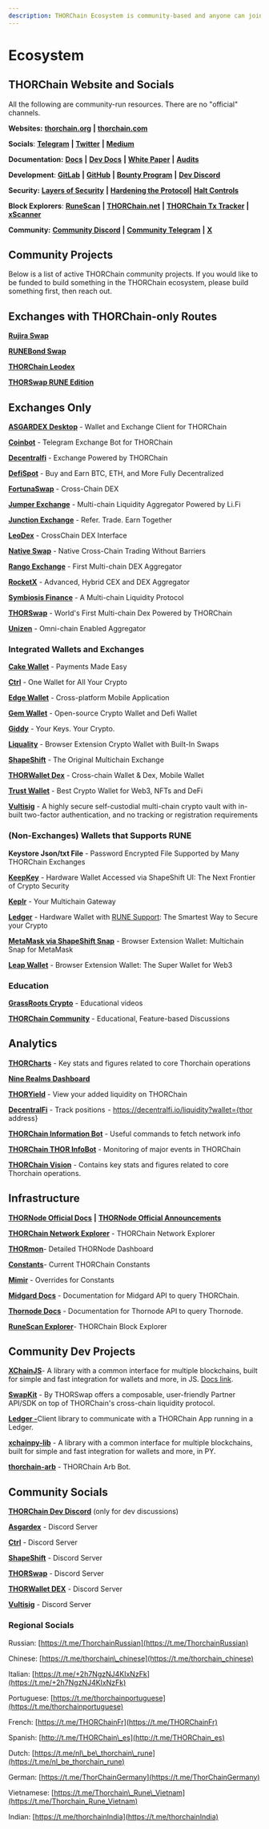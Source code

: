 ```yaml
---
description: THORChain Ecosystem is community-based and anyone can join.
---
```


# Ecosystem

## **THORChain Website and Socials**

All the following are community-run resources. There are no "official" channels.

**Websites:** [**thorchain.org**](http://thorchain.org/) **|** [**thorchain.com**](https://www.thorchain.com/)

**Socials**: [**Telegram**](https://t.me/thorchain_org) **|** [**Twitter**](https://twitter.com/THORchain) **|** [**Medium**](https://medium.com/thorchain)

**Documentation:** [**Docs**](https://docs.thorchain.org/) **|** [**Dev Docs**](https://dev.thorchain.org/) **|** [**White Paper**](https://github.com/thorchain/Resources/blob/master/Whitepapers/THORChain-Whitepaper-May2020.pdf) **|** [**Audits**](https://github.com/thorchain/Resources/tree/master/Audits)

**Development**: [**GitLab**](https://gitlab.com/thorchain) **|** [**GitHub**](https://github.com/thorchain) **|** [**Bounty Program**](https://gitlab.com/thorchain/thornode/-/blob/develop/bugbounty.md) **|** [**Dev Discord**](https://discord.gg/u6wMSKHpD4)

**Security:** [**Layers of Security**](https://medium.com/thorchain/thorchains-layers-of-security-e308d537acf1) **|** [**Hardening the Protocol**](https://medium.com/thorchain/hardening-the-thorchain-protocol-f80164de7685)**|** [**Halt Controls**](https://dev.thorchain.org/concepts/network-halts.html)

**Block Explorers**: [**RuneScan**](https://runescan.io) **|** [**THORChain.net**](https://thorchain.net/#/txs) **|** [**THORChain Tx Tracker**](https://track.ninerealms.com/) **|** [**xScanner**](https://www.xscanner.org/)

**Community:** [**Community Discord**](https://discord.com/invite/c4EhDZdFMA) **|** [**Community Telegram**](https://t.me/thorchain_org) **|** [**X**](https://x.com/thorchain)&#x20;

## **Community Projects**

Below is a list of active THORChain community projects. If you would like to be funded to build something in the THORChain ecosystem, please build something first, then reach out.

## Exchanges with THORChain-only Routes

[**Rujira Swap**](https://rujira.network/swap/)

[**RUNEBond Swap**](https://swap.runebond.com/)

[**THORChain Leodex**](https://thorchain.leodex.io/)

[**THORSwap RUNE Edition**](https://rune.thorswap.finance/)

## Exchanges Only

[**ASGARDEX Desktop**](https://www.asgardex.com/) - Wallet and Exchange Client for THORChain

[**Coinbot**](https://t.me/TeamCoinBot_bot) - Telegram Exchange Bot for THORChain

[**Decentralfi**](https://decentralfi.io/) - Exchange Powered by THORChain

[**DefiSpot**](https://www.defispot.com/trade) - Buy and Earn BTC, ETH, and More Fully Decentralized

[**FortunaSwap**](https://fortunaswap.finance/) - Cross-Chain DEX

[**Jumper Exchange**](https://jumper.exchange/) - Multi-chain Liquidity Aggregator Powered by Li.Fi

[**Junction Exchange**](https://app.junction.exchange/) - Refer. Trade. Earn Together

[**LeoDex**](https://leodex.io/) - CrossChain DEX Interface

[**Native Swap**](https://nativeswap.io/) - Native Cross-Chain Trading Without Barriers

[**Rango Exchange**](https://rango.exchange/) - First Multi-chain DEX Aggregator

[**RocketX**](https://app.rocketx.exchange/) - Advanced, Hybrid CEX and DEX Aggregator

[**Symbiosis Finance**](https://symbiosis.finance/) - A Multi-chain Liquidity Protocol

[**THORSwap**](https://thorswap.finance/) - World's First Multi-chain Dex Powered by THORChain

[**Unizen**](https://zcx.com/trade) - Omni-chain Enabled Aggregator

### Integrated Wallets and Exchanges

[**Cake Wallet**](https://cakewallet.com/) - Payments Made Easy

[**Ctrl**](https://ctrl.xyz/) - One Wallet for All Your Crypto

[**Edge Wallet**](https://edge.app/) - Cross-platform Mobile Application

[**Gem Wallet**](https://gemwallet.com/) - Open-source Crypto Wallet and Defi Wallet

[**Giddy**](https://giddy.co/) - Your Keys. Your Crypto.

[**Liquality**](https://liquality.io/) - Browser Extension Crypto Wallet with Built-In Swaps

[**ShapeShift**](https://shapeshift.com/) - The Original Multichain Exchange

[**THORWallet Dex**](https://www.thorwallet.org/) - Cross-chain Wallet & Dex, Mobile Wallet

[**Trust Wallet**](https://trustwallet.com/) - Best Crypto Wallet for Web3, NFTs and DeFi

[**Vultisig**](https://vultisig.com/) - A highly secure self-custodial multi-chain crypto vault with in-built two-factor authentication, and no tracking or registration requirements

### (Non-Exchanges) Wallets that Supports RUNE

**Keystore Json/txt File** - Password Encrypted File Supported by Many THORChain Exchanges

[**KeepKey**](https://www.keepkey.com/) - Hardware Wallet Accessed via ShapeShift UI: The Next Frontier of Crypto Security

[**Keplr**](https://www.keplr.app/) - Your Multichain Gateway

[**Ledger**](https://www.ledger.com/) - Hardware Wallet with [RUNE Support](https://support.ledger.com/hc/en-us/articles/4402987997841-THORChain-RUNE-?docs=true): The Smartest Way to Secure your Crypto

[**MetaMask via ShapeShift Snap**](https://shapeshift.com/snap) - Browser Extension Wallet: Multichain Snap for MetaMask

[**Leap Wallet**](https://www.leapwallet.io/) - Browser Extension Wallet: The Super Wallet for Web3

### **Education**

[**GrassRoots Crypto**](https://www.youtube.com/c/GrassRootsCrypto/) - Educational videos

[**THORChain Community**](https://discord.com/invite/c4EhDZdFMA) - Educational, Feature-based Discussions

## **Analytics**

[**THORCharts**](https://thorcharts.org/) - Key stats and figures related to core Thorchain operations

[**Nine Realms Dashboard**](https://dashboards.ninerealms.com/)

[**THORYield**](https://thoryield.com/) - View your added liquidity on THORChain

[**DecentralFi**](https://decentralfi.io/) - Track positions  - https://decentralfi.io/liquidity?wallet={thor address}

[**THORChain Information Bot**](https://t.me/thor_infobot) - Useful commands to fetch network info

[**THORChain THOR InfoBot**](https://twitter.com/THOR_InfoBot) - Monitoring of major events in THORChain

[**THORChain Vision**](https://thorchain.vision/console) - Contains key stats and figures related to core Thorchain operations.

## **Infrastructure**

[**THORNode Official Docs**](https://docs.thorchain.org/thornodes/overview) **|** [**THORNode Official Announcements**](https://t.me/thornode_ann)

[**THORChain Network Explorer**](https://thorchain.net/) - THORChain Network Explorer

[**THORmon**](https://thorchain.network/)- Detailed THORNode Dashboard

[**Constants**](https://thornode.ninerealms.com/thorchain/constants)- Current THORChain Constants

[**Mimir**](https://thornode.ninerealms.com/thorchain/mimir) - Overrides for Constants

[**Midgard Docs**](https://midgard.ninerealms.com/v2/doc) - Documentation for Midgard API to query THORChain.

[**Thornode Docs**](https://thornode.ninerealms.com/thorchain/doc/) - Documentation for Thornode API to query Thornode.

[**RuneScan Explorer**](https://runescan.io)- THORChain Block Explorer

## Community Dev Projects

[**XChainJS**](https://xchainjs.org)- A library with a common interface for multiple blockchains, built for simple and fast integration for wallets and more, in JS. [Docs link](http://docs.xchainjs.org/).

[**SwapKit**](https://docs.thorswap.finance/swapkit-docs/) - By THORSwap offers a composable, user-friendly Partner API/SDK on top of THORChain's cross-chain liquidity protocol.

[**Ledger -**](https://www.npmjs.com/package/@thorchain/ledger-thorchain)Client library to communicate with a THORChain App running in a Ledger.

[**xchainpy-lib**](https://github.com/xchainjs/xchainpy-lib) - A library with a common interface for multiple blockchains, built for simple and fast integration for wallets and more, in PY.

[**thorchain-arb**](https://github.com/hoodieonwho/thorchain-arb) - THORChain Arb Bot.

## Community Socials

[**THORChain Dev Discord**](https://discord.gg/u6wMSKHpD4) (only for dev discussions)

[**Asgardex**](https://discord.gg/W9hGFBmCGp) - Discord Server

[**Ctrl**](https://discord.gg/ctrlwallet) - Discord Server

[**ShapeShift**](https://discord.gg/shapeshift) - Discord Server

[**THORSwap**](https://discord.gg/thorswap) - Discord Server

[**THORWallet DEX**](https://discord.gg/gzs8skbaR3) - Discord Server

[**Vultisig**](https://discord.gg/rzKjMMwjwU) - Discord Server

### Regional Socials

Russian: [https://t.me/ThorchainRussian](https://t.me/ThorchainRussian)

Chinese: [https://t.me/thorchain\_chinese](https://t.me/thorchain_chinese)

Italian: [https://t.me/+2h7NgzNJ4KIxNzFk](https://t.me/+2h7NgzNJ4KIxNzFk)

Portuguese: [https://t.me/thorchainportuguese](https://t.me/thorchainportuguese)

French: [https://t.me/THORChainFr](https://t.me/THORChainFr)

Spanish: [http://t.me/THORChain\_es](http://t.me/THORChain_es)

Dutch: [https://t.me/nl\_be\_thorchain\_rune](https://t.me/nl_be_thorchain_rune)

German: [https://t.me/ThorChainGermany](https://t.me/ThorChainGermany)

Vietnamese: [https://t.me/Thorchain\_Rune\_Vietnam](https://t.me/Thorchain_Rune_Vietnam)

Indian: [https://t.me/thorchainIndia](https://t.me/thorchainIndia)
